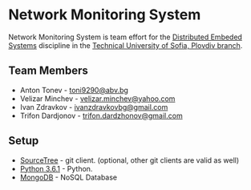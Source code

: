# Network Monitoring System

Network Monitoring System is team effort for the [Distributed Embeded Systems](http://dsnet.tu-plovdiv.bg/website/) discipline in the [Technical University of Sofia, Plovdiv branch](http://www.tu-plovdiv.bg/en/).

## Team Members
* Anton Tonev - toni9290@abv.bg
* Velizar Minchev - velizar.minchev@yahoo.com
* Ivan Zdravkov - ivanzdravkovbg@gmail.com
* Trifon Dardjonov - trifon.dardzhonov@gmail.com

## Setup
* [SourceTree](https://www.sourcetreeapp.com/) - git client. (optional, other git clients are valid as well)
* [Python 3.6.1](https://www.python.org/downloads/) - Python.
* [MongoDB](https://www.mongodb.com/) - NoSQL Database
